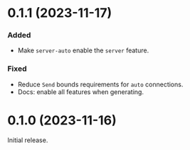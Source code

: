 # 0.1.1 (2023-11-17)

### Added

- Make `server-auto` enable the `server` feature.

### Fixed

- Reduce `Send` bounds requirements for `auto` connections.
- Docs: enable all features when generating.

# 0.1.0 (2023-11-16)

Initial release.
